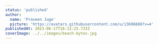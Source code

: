 ```yaml
---
status: 'published'
author:
  name: 'Praveen Juge'
  picture: 'https://avatars.githubusercontent.com/u/13696888?v=4'
publishedAt: 2023-06-17T16:12:25.733Z
coverImage: ../../images/beach-bytes.jpg
---
```

